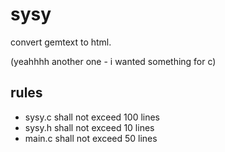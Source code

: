 # sysy

convert gemtext to html.

(yeahhhh another one - i wanted something for c)

## rules

* sysy.c shall not exceed 100 lines
* sysy.h shall not exceed 10 lines
* main.c shall not exceed 50 lines
